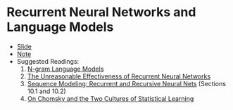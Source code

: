 # Recurrent Neural Networks and Language Models

- [Slide](http://web.stanford.edu/class/cs224n/slides/cs224n-2020-lecture06-rnnlm.pdf)
- [Note](http://web.stanford.edu/class/cs224n/readings/cs224n-2019-notes05-LM_RNN.pdf)
- Suggested Readings:
    1. [N-gram Language Models](https://web.stanford.edu/~jurafsky/slp3/3.pdf)
    2. [The Unreasonable Effectiveness of Recurrent Neural Networks](http://karpathy.github.io/2015/05/21/rnn-effectiveness/)
    3. [Sequence Modeling: Recurrent and Recursive Neural Nets](http://www.deeplearningbook.org/contents/rnn.html) (Sections 10.1 and 10.2)
    4. [On Chomsky and the Two Cultures of Statistical Learning](http://norvig.com/chomsky.html)
